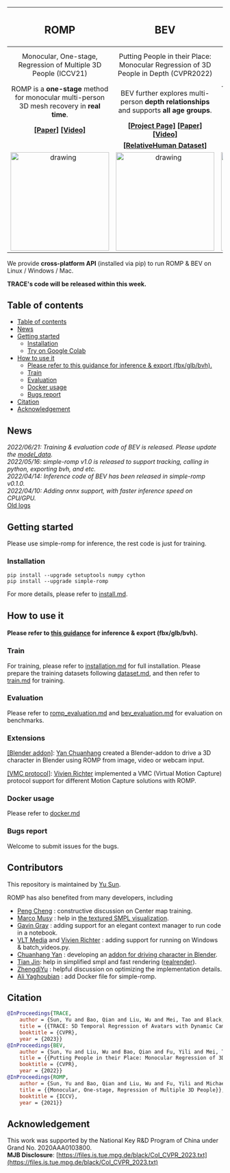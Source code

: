 | <h2 align="center"> ROMP </h2> | <h2 align="center"> BEV </h2> | <h2 align="center"> TRACE </h2> |
| :---: | :---: | :---: |
| Monocular, One-stage, Regression of Multiple 3D People (ICCV21) | Putting People in their Place: Monocular Regression of 3D People in Depth (CVPR2022) | TRACE: 5D Temporal Regression of Avatars with Dynamic Cameras in 3D Environments (CVPR2023) |
| ROMP is a **one-stage** method for monocular multi-person 3D mesh recovery in **real time**. | BEV further explores multi-person **depth relationships** and supports **all age groups**. | TRACE further **tracks specific subjects** and recover their **global 3D trajectory with dynamic cameras**. |
| **[[Paper]](https://arxiv.org/abs/2008.12272) [[Video]](https://www.youtube.com/watch?v=hunBPJxnyBU)** | **[[Project Page]](https://arthur151.github.io/BEV/BEV.html) [[Paper]](https://arxiv.org/abs/2112.08274) [[Video]](https://youtu.be/Q62fj_6AxRI)** |  **[[Project Page]](https://arthur151.github.io/TRACE/TRACE.html) [[Paper]](http://arxiv.org/abs/2306.02850) [[Video]](https://youtu.be/PX-7cuZuxJs)** |
| | **[[RelativeHuman Dataset]](https://github.com/Arthur151/Relative_Human)** | **[[DynaCam Dataset]](https://github.com/Arthur151/DynaCam)** |
| <img src="../assets/demo/animation/blender_character_driven-min.gif" alt="drawing" height="230"/> | <img src="../assets/demo/images_results/BEV_tennis_results.png" alt="drawing" height="230"/> | <img src="https://www.yusun.work/TRACE/images/demo.gif" alt="drawing" height="230"/> |

We provide **cross-platform API** (installed via pip) to run ROMP & BEV on Linux / Windows / Mac. 

**TRACE's code will be released within this week.**

## Table of contents
- [Table of contents](#table-of-contents)
- [News](#news)
- [Getting started](#getting-started)
  - [Installation](#installation)
  - [Try on Google Colab](#try-on-google-colab)
- [How to use it](#how-to-use-it)
    - [Please refer to this guidance for inference & export (fbx/glb/bvh).](#please-refer-to-this-guidance-for-inference--export-fbxglbbvh)
  - [Train](#train)
  - [Evaluation](#evaluation)
  - [Docker usage](#docker-usage)
  - [Bugs report](#bugs-report)
- [Citation](#citation)
- [Acknowledgement](#acknowledgement)

## News
*2022/06/21: Training & evaluation code of BEV is released. Please update the [model_data](https://github.com/Arthur151/ROMP/releases/download/v1.1/model_data.zip).*   
*2022/05/16: simple-romp v1.0 is released to support tracking, calling in python, exporting bvh, and etc.*   
*2022/04/14: Inference code of BEV has been released in simple-romp v0.1.0.*   
*2022/04/10: Adding onnx support, with faster inference speed on CPU/GPU.*   
[Old logs](docs/updates.md)

## Getting started

Please use simple-romp for inference, the rest code is just for training.

### Installation
```
pip install --upgrade setuptools numpy cython
pip install --upgrade simple-romp
```
For more details, please refer to [install.md](https://github.com/Arthur151/ROMP/blob/master/simple_romp/README.md).

## How to use it

#### Please refer to [this guidance](https://github.com/Arthur151/ROMP/blob/master/simple_romp/README.md) for inference & export (fbx/glb/bvh).

### Train
For training, please refer to [installation.md](docs/installation.md) for full installation.
Please prepare the training datasets following [dataset.md](docs/dataset.md), and then refer to [train.md](docs/train.md) for training. 

### Evaluation

Please refer to [romp_evaluation.md](docs/romp_evaluation.md) and [bev_evaluation.md](docs/bev_evaluation.md) for evaluation on benchmarks.

### Extensions

[[Blender addon]](https://github.com/yanchxx/CDBA): [Yan Chuanhang](https://github.com/yanchxx) created a Blender-addon to drive a 3D character in Blender using ROMP from image, video or webcam input.

[[VMC protocol]](https://codeberg.org/vivi90/vmcps): [Vivien Richter](https://github.com/vivi90) implemented a VMC (Virtual Motion Capture) protocol support for different Motion Capture solutions with ROMP. 

### Docker usage

Please refer to [docker.md](docs/docker.md)

### Bugs report

Welcome to submit issues for the bugs.

## Contributors

This repository is maintained by [Yu Sun](https://www.yusun.work/).  

ROMP has also benefited from many developers, including   
 - [Peng Cheng](https://github.com/CPFLAME) : constructive discussion on Center map training.  
 - [Marco Musy](https://github.com/marcomusy) : help in [the textured SMPL visualization](https://github.com/marcomusy/vedo/issues/371).  
 - [Gavin Gray](https://github.com/gngdb) : adding support for an elegant context manager to run code in a notebook.  
 - [VLT Media](https://github.com/vltmedia) and [Vivien Richter](https://github.com/vivi90) : adding support for running on Windows & batch_videos.py.  
 - [Chuanhang Yan](https://github.com/yanch2116) : developing an [addon for driving character in Blender](https://github.com/yanch2116/Blender-addons-for-SMPL).  
 - [Tian Jin](https://github.com/jinfagang): help in simplified smpl and fast rendering ([realrender](https://pypi.org/project/realrender/)).
 - [ZhengdiYu](https://github.com/ZhengdiYu) : helpful discussion on optimizing the implementation details.
 - [Ali Yaghoubian](https://github.com/AliYqb) : add Docker file for simple-romp.

## Citation
```bibtex
@InProceedings{TRACE,
    author = {Sun, Yu and Bao, Qian and Liu, Wu and Mei, Tao and Black, Michael J.},
    title = {{TRACE: 5D Temporal Regression of Avatars with Dynamic Cameras in 3D Environments}}, 
    booktitle = {CVPR}, 
    year = {2023}}
@InProceedings{BEV,
    author = {Sun, Yu and Liu, Wu and Bao, Qian and Fu, Yili and Mei, Tao and Black, Michael J},
    title = {{Putting People in their Place: Monocular Regression of 3D People in Depth}},
    booktitle = {CVPR},
    year = {2022}}
@InProceedings{ROMP,
    author = {Sun, Yu and Bao, Qian and Liu, Wu and Fu, Yili and Michael J., Black and Mei, Tao},
    title = {{Monocular, One-stage, Regression of Multiple 3D People}},
    booktitle = {ICCV},
    year = {2021}}
```

## Acknowledgement
This work was supported by the National Key R&D Program of China under Grand No. 2020AAA0103800.  
**MJB Disclosure**: [https://files.is.tue.mpg.de/black/CoI_CVPR_2023.txt](https://files.is.tue.mpg.de/black/CoI_CVPR_2023.txt)
